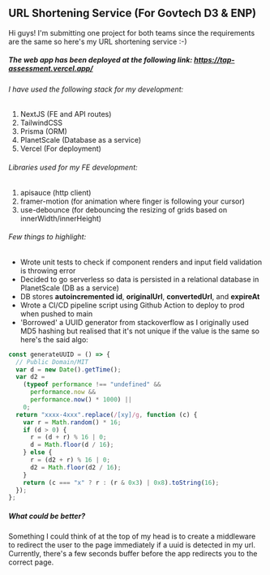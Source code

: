 ## URL Shortening Service (For Govtech D3 & ENP)

Hi guys! I'm submitting one project for both teams since the requirements are the same so here's my URL shortening service :-)

##### The web app has been deployed at the following link: https://tap-assessment.vercel.app/

###### I have used the following stack for my development:
1. NextJS (FE and API routes)
2. TailwindCSS 
3. Prisma (ORM)
4. PlanetScale (Database as a service)
5. Vercel (For deployment)

###### Libraries used for my FE development:
1. apisauce (http client)
2. framer-motion (for animation where finger is following your cursor)
3. use-debounce (for debouncing the resizing of grids based on innerWidth/innerHeight)

###### Few things to highlight: 
- Wrote unit tests to check if component renders and input field validation is throwing error
- Decided to go serverless so data is persisted in a relational database in PlanetScale (DB as a service)
- DB stores **autoincremented id**, **originalUrl**, **convertedUrl**, and **expireAt**
- Wrote a CI/CD pipeline script using Github Action to deploy to prod when pushed to main
- 'Borrowed' a UUID generator from stackoverflow as I originally used MD5 hashing but realised that it's not unique if the value is the same so here's the said algo:

```js
const generateUUID = () => {
  // Public Domain/MIT
  var d = new Date().getTime();
  var d2 =
    (typeof performance !== "undefined" &&
      performance.now &&
      performance.now() * 1000) ||
    0;
  return "xxxx-4xxx".replace(/[xy]/g, function (c) {
    var r = Math.random() * 16;
    if (d > 0) {
      r = (d + r) % 16 | 0;
      d = Math.floor(d / 16);
    } else {
      r = (d2 + r) % 16 | 0;
      d2 = Math.floor(d2 / 16);
    }
    return (c === "x" ? r : (r & 0x3) | 0x8).toString(16);
  });
};
```

##### What could be better?
Something I could think of at the top of my head is to create a middleware to redirect the user to the page immediately if a uuid is detected in my url. Currently, there's a few seconds buffer before the app redirects you to the correct page.
